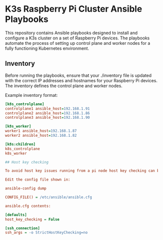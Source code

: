 # K3s Raspberry Pi Cluster Ansible Playbooks

This repository contains Ansible playbooks designed to install and configure a K3s cluster on a set of Raspberry Pi devices. The playbooks automate the process of setting up control plane and worker nodes for a fully functioning Kubernetes environment.

## Inventory

Before running the playbooks, ensure that your ./inventory file is updated with the correct IP addresses and hostnames for your Raspberry Pi devices. The inventory defines the control plane and worker nodes.

Example inventory format:

```ini
[k8s_controlplane]
controlplane1 ansible_host=192.168.1.91
controlplane2 ansible_host=192.168.1.86
controlplane3 ansible_host=192.168.1.90

[k8s_worker]
worker1 ansible_host=192.168.1.87
worker2 ansible_host=192.168.1.82

[k8s:children]
k8s_controlplane
k8s_worker

## Host key checking

To avoid host key issues running from a pi node host key checking can be disabled via:

Edit the config file shown in:

ansible-config dump

CONFIG_FILE() = /etc/ansible/ansible.cfg

ansible.cfg contents:

[defaults]
host_key_checking = False

[ssh_connection]
ssh_args = -o StrictHostKeyChecking=no



